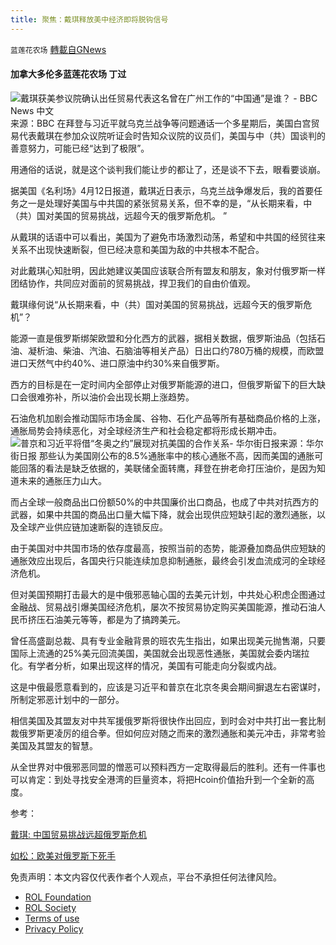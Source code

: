 ```yaml
---
title: 聚焦：戴琪释放美中经济即将脱钩信号
---
```

`蓝莲花农场` [轉載自GNews](https://gnews.org/zh-hans/2344086/)

#### 加拿大多伦多蓝莲花农场 丁过
![戴琪获美参议院确认出任贸易代表这名曾在广州工作的“中国通”是谁？ - BBC News 中文](https://ichef.bbci.co.uk/news/640/cpsprodpb/15DF7/production/_117619598_hi066269852.jpg)来源：BBC
在拜登与习近平就乌克兰战争等问题通话一个多星期后，美国白宫贸易代表戴琪在参加众议院听证会时告知众议院的议员们，美国与中（共）国谈判的善意努力，可能已经“达到了极限”。

用通俗的话说，就是这个谈判我们能让步的都让了，还是谈不下去，眼看要谈崩。

据美国《名利场》4月12日报道，戴琪近日表示，乌克兰战争爆发后，我的首要任务之一是处理好美国与中共国的紧张贸易关系，但不幸的是，“从长期来看，中（共）国对美国的贸易挑战，远超今天的俄罗斯危机。 ”

从戴琪的话语中可以看出，美国为了避免市场激烈动荡，希望和中共国的经贸往来关系不出现快速断裂，但已经决意和美国为敌的中共根本不配合。

对此戴琪心知肚明，因此她建议美国应该联合所有盟友和朋友，象对付俄罗斯一样团结协作，共同应对面前的贸易挑战，捍卫我们的自由价值观。

戴琪缘何说“从长期来看，中（共）国对美国的贸易挑战，远超今天的俄罗斯危机”？

能源一直是俄罗斯绑架欧盟和分化西方的武器，据相关数据，俄罗斯油品（包括石油、凝析油、柴油、汽油、石脑油等相关产品）日出口约780万桶的规模，而欧盟进口天然气中约40%、进口原油中约30%来自俄罗斯。

西方的目标是在一定时间内全部停止对俄罗斯能源的进口，但俄罗斯留下的巨大缺口会很难弥补，所以油价会出现长期上涨趋势。

石油危机加剧会推动国际市场金属、谷物、石化产品等所有基础商品价格的上涨，通胀局势会持续恶化，对全球经济生产和社会稳定都将形成长期冲击。
![普京和习近平将借“冬奥之约”展现对抗美国的合作关系- 华尔街日报](https://images.wsj.net/im-477842?width=860&amp;height=573)来源：华尔街日报
那些认为美国刚公布的8.5%通胀率中的核心通胀不高，因而美国的通胀可能回落的看法是缺乏依据的，美联储全面转鹰，拜登在拚老命打压油价，是因为知道未来的通胀压力山大。

而占全球一般商品出口份额50%的中共国廉价出口商品，也成了中共对抗西方的武器，如果中共国的商品出口量大幅下降，就会出现供应短缺引起的激烈通胀，以及全球产业供应链加速断裂的连锁反应。

由于美国对中共国市场的依存度最高，按照当前的态势，能源叠加商品供应短缺的通胀效应出现后，各国央行只能连续加息抑制通胀，最终会引发血流成河的全球经济危机。

但对美国预期打击最大的是中俄邪恶轴心国的去美元计划，中共处心积虑企图通过金融战、贸易战引爆美国经济危机，屡次不按贸易协定购买美国能源，推动石油人民币挤压石油美元等等，都是为了搞跨美元。

曾任高盛副总裁、具有专业金融背景的班农先生指出，如果出现美元抛售潮，只要国际上流通的25%美元回流美国，美国就会出现恶性通胀，美国就会委内瑞拉化。有学者分析，如果出现这样的情况，美国有可能走向分裂或内战。

这是中俄最愿意看到的，应该是习近平和普京在北京冬奥会期间摒退左右密谋时，所制定邪恶计划中的一部分。

相信美国及其盟友对中共军援俄罗斯将很快作出回应，到时会对中共打出一套比制裁俄罗斯更凌厉的组合拳。但如何应对随之而来的激烈通胀和美元冲击，非常考验美国及其盟友的智慧。

从全世界对中俄邪恶同盟的憎恶可以预料西方一定取得最后的胜利。还有一件事也可以肯定：到处寻找安全港湾的巨量资本，将把Hcoin价值抬升到一个全新的高度。

参考：

[戴琪: 中国贸易挑战远超俄罗斯危机](https://www.rfi.fr/cn/%E5%9B%BD%E9%99%85/20220413-%E6%88%B4%E7%90%AA-%E4%B8%AD%E5%9B%BD%E8%B4%B8%E6%98%93%E6%8C%91%E6%88%98%E8%BF%9C%E8%B6%85%E4%BF%84%E7%BD%97%E6%96%AF%E5%8D%B1%E6%9C%BA)

[如松：欧美对俄罗斯下死手](https://posts.careerengine.us/p/6253a8afa17bdf408ac8c98c?from=latest-posts-panel&amp;type=title)

 

免责声明：本文内容仅代表作者个人观点，平台不承担任何法律风险。

- [ROL Foundation](https://rolfoundation.org/)
- [ROL Society](https://rolsociety.org/)
- [Terms of use](https://gnews.org/terms-of-use-3/)
- [Privacy Policy](https://gnews.org/privacy-policy/)
